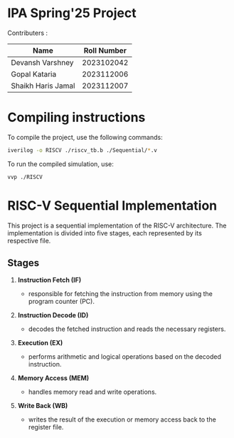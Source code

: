 # IPA Spring'25 Project 

Contributers : 

| Name               | Roll Number |
| ------------------ | ----------- |
| Devansh Varshney   | 2023102042  |
| Gopal Kataria      | 2023112006  |
| Shaikh Haris Jamal | 2023112007  |

# Compiling instructions 
To compile the project, use the following commands:

```sh
iverilog -o RISCV ./riscv_tb.b ./Sequential/*.v
```

To run the compiled simulation, use:
```sh
vvp ./RISCV
```


# RISC-V Sequential Implementation

This project is a sequential implementation of the RISC-V architecture. The implementation is divided into five stages, each represented by its respective file.

## Stages

1. **Instruction Fetch (IF)**
    - responsible for fetching the instruction from memory using the program counter (PC).

2. **Instruction Decode (ID)**
    - decodes the fetched instruction and reads the necessary registers.

3. **Execution (EX)**
    - performs arithmetic and logical operations based on the decoded instruction.

4. **Memory Access (MEM)**
    - handles memory read and write operations.

5. **Write Back (WB)**
    - writes the result of the execution or memory access back to the register file.

